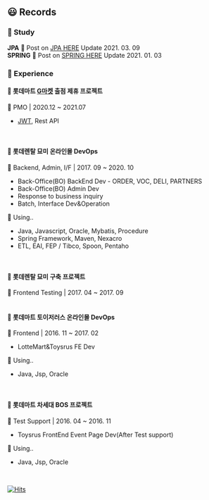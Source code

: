 ## :smiley: Records

### :purple_heart: Study

**JPA** :seedling: Post on [JPA HERE](https://blog.naver.com/kon_pig/222162533519) Update 2021. 03. 09<br/>
**SPRING** :seedling: Post on [SPRING HERE](https://blog.naver.com/PostList.nhn?blogId=kon_pig&from=postList&categoryNo=96) Update 2021. 01. 03<br/>

### :yellow_heart: Experience
#### :open_file_folder: 롯데마트 [G마켓](https://etapi.ebaykorea.com/) 출점 제휴 프로젝트<br/>
:page_with_curl: PMO | 2020.12 ~ 2021.07<br/>
- [JWT](https://blog.naver.com/kon_pig/222221936250), Rest API<br/>
<br/>

#### :open_file_folder: 롯데렌탈 묘미 온라인몰 DevOps<br/>
:page_with_curl: Backend, Admin, I/F | 2017. 09 ~ 2020. 10<br/>
- Back-Office(BO) BackEnd Dev - ORDER, VOC, DELI, PARTNERS<br/>
- Back-Office(BO) Admin Dev<br/>
- Response to business inquiry<br/>
- Batch, Interface Dev&Operation<br/>

:mag_right: Using..<br/>
- Java, Javascript, Oracle, Mybatis, Procedure<br/>
- Spring Framework, Maven, Nexacro<br/>
- ETL, EAI, FEP / Tibco, Spoon, Pentaho<br/>
<br/>

#### :open_file_folder: 롯데렌탈 묘미 구축 프로젝트<br/>
:page_with_curl: Frontend Testing | 2017. 04 ~ 2017. 09<br/>
<br/>

#### :open_file_folder: 롯데마트 토이저러스 온라인몰 DevOps<br/>
:page_with_curl: Frontend | 2016. 11 ~ 2017. 02<br/>
- LotteMart&Toysrus FE Dev<br/>

:mag_right: Using..<br/>
- Java, Jsp, Oracle<br/>
<br/>

#### :open_file_folder: 롯데마트 차세대 BOS 프로젝트<br/>
:page_with_curl: Test Support | 2016. 04 ~ 2016. 11<br/>
- Toysrus FrontEnd Event Page Dev(After Test support)<br/>

:mag_right: Using..<br/>
- Java, Jsp, Oracle
<br/>

[![Hits](https://hits.seeyoufarm.com/api/count/incr/badge.svg?url=https%3A%2F%2Fgithub.com%2Fkimkonpig&count_bg=%23943DC8&title_bg=%23555555&icon=&icon_color=%23E7E7E7&title=hits&edge_flat=false)](https://hits.seeyoufarm.com)

<!--
**kimkonpig/kimkonpig** is a ✨ _special_ ✨ repository because its `README.md` (this file) appears on your GitHub profile.

Here are some ideas to get you started:

- 🔭 I’m currently working on ...
- 🌱 I’m currently learning ...
- 👯 I’m looking to collaborate on ...
- 🤔 I’m looking for help with ...
- 💬 Ask me about ...
- 📫 How to reach me: ...
- 😄 Pronouns: ...
- ⚡ Fun fact: ...
-->
